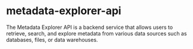 # metadata-explorer-api
The Metadata Explorer API is a backend service that allows users to retrieve, search, and explore metadata from various data sources such as databases, files, or data warehouses. 
